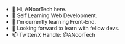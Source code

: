 - 👋 Hi, ANoorTech here.
- 👀 Self Learning Web Development.
- 🌱 I’m currently learning Front-End.
- 💞️ Looking forward to learn with fellow devs.
- 📫 Twitter/X Handle: @ANoorTech

<!---
anoortech/anoortech is a ✨ special ✨ repository because its `README.md` (this file) appears on your GitHub profile.
You can click the Preview link to take a look at your changes.
--->
